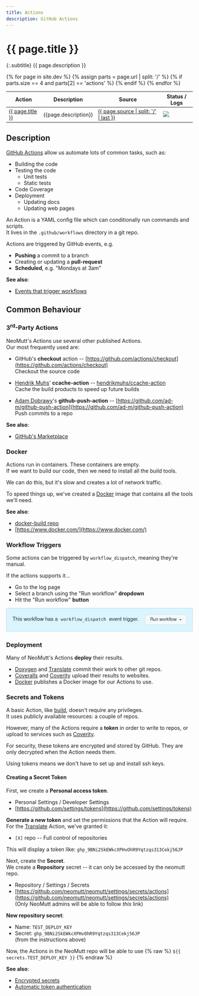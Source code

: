 ```yaml
---
title: Actions
description: GitHub Actions
---
```


# {{ page.title }}

{:.subtitle}
{{ page.description }}

<table summary="github actions">
  <thead>
    <tr>
      <th>Action</th>
      <th>Description</th>
      <th>Source</th>
      <th>Status / Logs</th>
    </tr>
  </thead>
  <tbody>
    {% for page in site.dev %}
      {% assign parts = page.url | split: '/' %}
      {% if parts.size == 4 and parts[2] == 'actions' %}
      <tr>
        <td><a href="{{ page.url }}">{{ page.title }}</a></td>
        <td>{{page.description}}</td>
        <td><a href="{{page.source}}">{{ page.source | split: '/' | last }}</a></td>
        <td><a href="{{page.logs}}"><img src="{{page.badge}}" /></a></td>
      </tr>
      {% endif %}
    {% endfor %}
  </tbody>
</table>

## Description

[GitHub Actions](https://docs.github.com/en/actions) allow us automate lots of
common tasks, such as:

- Building the code
- Testing the code
  - Unit tests
  - Static tests
- Code Coverage
- Deployment
  - Updating docs
  - Updating web pages

An Action is a YAML config file which can conditionally run commands and scripts.<br>
It lives in the `.github/workflows` directory in a git repo.

Actions are triggered by GitHub events, e.g.

- **Pushing** a commit to a branch
- Creating or updating a **pull-request**
- **Scheduled**, e.g. "Mondays at 3am"

**See also**:
- [Events that trigger workflows](https://docs.github.com/en/actions/learn-github-actions/events-that-trigger-workflows)

## Common Behaviour

### 3<sup>rd</sup>-Party Actions

NeoMutt's Actions use several other published Actions.<br>
Our most frequently used are:

- GitHub's **checkout** action -- [https://github.com/actions/checkout](https://github.com/actions/checkout)<br>
  Checkout the source code

- [Hendrik Muhs](https://github.com/hendrikmuhs)' **ccache-action** -- [hendrikmuhs/ccache-action](https://github.com/hendrikmuhs/ccache-action)<br>
  Cache the build products to speed up future builds

- [Adam Dobrawy](https://github.com/ad-m)'s **github-push-action** -- [https://github.com/ad-m/github-push-action](https://github.com/ad-m/github-push-action)<br>
  Push commits to a repo

**See also**:
- [GitHub's Marketplace](https://github.com/marketplace?type=actions)

### Docker

Actions run in containers.  These containers are empty.<br>
If we want to build our code, then we need to install all the build tools.

We can do this, but it's slow and creates a lot of network traffic.

To speed things up, we've created a [Docker](docker.md) image that contains all
the tools we'll need.

**See also**:
- [docker-build repo](https://github.com/neomutt/docker-build)
- [https://www.docker.com/](https://www.docker.com/)

### Workflow Triggers

Some actions can be triggered by `workflow_dispatch`, meaning they're manual.

If the actions supports it...
- Go to the log page
- Select a branch using the "Run workflow" **dropdown**
- Hit the "Run workflow" **button**

![workflow button](/images/workflow.png)

### Deployment

Many of NeoMutt's Actions **deploy** their results.

- [Doxygen](doxygen.md) and [Translate](translate.md) commit their work to other git repos.
- [Coveralls](coveralls.md) and [Coverity](coverity.md) upload their results to websites.
- [Docker](docker.md) publishes a Docker image for our Actions to use.

### Secrets and Tokens

A basic Action, like [build](build.md), doesn't require any privileges.<br>
It uses publicly available resources: a couple of repos.

However, many of the Actions require a **token** in order to write to repos, or
upload to services such as [Coverity](coverity.md).

For security, these tokens are encrypted and stored by GitHub. They are only
decrypted when the Action needs them.

Using tokens means we don't have to set up and install ssh keys.

#### Creating a Secret Token

First, we create a **Personal access token**.
- Personal Settings / Developer Settings
- [https://github.com/settings/tokens](https://github.com/settings/tokens)

**Generate a new token** and set the permissions that the Action will require.<br>
For the [Translate](translate.md) Action, we've granted it:
- `[X]` repo -- Full control of repositories 

This will display a token like: `ghp_9BNi2SkEWkcXPHvOhR9Yqtzqs313Cekj56JP`

Next, create the **Secret**.<br>
We create a **Repository** secret -- it can only be accessed by the neomutt repo.
- Repository / Settings / Secrets
- [https://github.com/neomutt/neomutt/settings/secrets/actions](https://github.com/neomutt/neomutt/settings/secrets/actions)<br>
  (Only NeoMutt admins will be able to follow _this_ link)

**New repository secret**:
- Name: `TEST_DEPLOY_KEY`
- Secret: `ghp_9BNi2SkEWkcXPHvOhR9Yqtzqs313Cekj56JP`<br>
  (from the instructions above)

Now, the Actions in the NeoMutt repo will be able to use {% raw %} `${{ secrets.TEST_DEPLOY_KEY }}` {% endraw %}

**See also**:
- [Encrypted secrets](https://docs.github.com/en/actions/security-guides/encrypted-secrets)
- [Automatic token authentication](https://docs.github.com/en/actions/security-guides/automatic-token-authentication)

